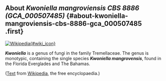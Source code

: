 About *Kwoniella mangroviensis CBS 8886 (GCA\_000507485)* {#about-kwoniella-mangroviensis-cbs-8886-gca_000507485 .first}
---------------------------------------------------------

[![Wikipedia](/img/wikipedia_logo_v2_en.png){#wiki_icon}](http://en.wikipedia.org/wiki/Kwoniella)

***Kwoniella*** is a genus of fungi in the family Tremellaceae. The
genus is monotypic, containing the single species ***Kwoniella
mangrovensis***, found in the Florida Everglades and The Bahamas.

([Text](http://en.wikipedia.org/wiki/Kwoniella) from
[Wikipedia](http://en.wikipedia.org/), the free encyclopaedia.)
